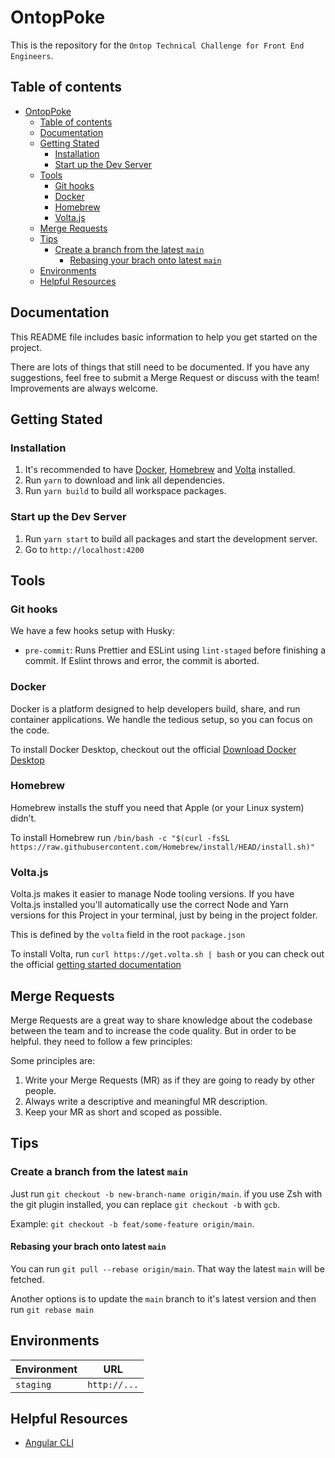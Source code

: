 # OntopPoke

This is the repository for the `Ontop Technical Challenge for Front End Engineers`.

## Table of contents

- [OntopPoke](#ontoppoke)
  - [Table of contents](#table-of-contents)
  - [Documentation](#documentation)
  - [Getting Stated](#getting-stated)
    - [Installation](#installation)
    - [Start up the Dev Server](#start-up-the-dev-server)
  - [Tools](#tools)
    - [Git hooks](#git-hooks)
    - [Docker](#docker)
    - [Homebrew](#homebrew)
    - [Volta.js](#voltajs)
  - [Merge Requests](#merge-requests)
  - [Tips](#tips)
    - [Create a branch from the latest `main`](#create-a-branch-from-the-latest-main)
      - [Rebasing your brach onto latest `main`](#rebasing-your-brach-onto-latest-main)
  - [Environments](#environments)
  - [Helpful Resources](#helpful-resources)

## Documentation

This README file includes basic information to help you get started on the project.

There are lots of things that still need to be documented. If you have any
suggestions, feel free to submit a Merge Request or discuss with the team!
Improvements are always welcome.

## Getting Stated

### Installation

1. It's recommended to have [Docker](#docker), [Homebrew](#homebrew) and [Volta](#voltajs) installed.
2. Run `yarn` to download and link all dependencies.
3. Run `yarn build` to build all workspace packages.

### Start up the Dev Server

1. Run `yarn start` to build all packages and start the development server.
2. Go to `http://localhost:4200`

## Tools

### Git hooks

We have a few hooks setup with Husky:

- `pre-commit`: Runs Prettier and ESLint using `lint-staged` before finishing a
  commit. If Eslint throws and error, the commit is aborted.

### Docker

Docker is a platform designed to help developers build, share, and run container
applications. We handle the tedious setup, so you can focus on the code.

To install Docker Desktop, checkout out the official [Download Docker Desktop](https://www.docker.com/products/docker-desktop/)

### Homebrew

Homebrew installs the stuff you need that Apple (or your Linux system) didn’t.

To install Homebrew run `/bin/bash -c "$(curl -fsSL https://raw.githubusercontent.com/Homebrew/install/HEAD/install.sh)"`

### Volta.js

Volta.js makes it easier to manage Node tooling versions. If you have Volta.js
installed you'll automatically use the correct Node and Yarn versions for this
Project in your terminal, just by being in the project folder.

This is defined by the `volta` field in the root `package.json`

To install Volta, run `curl https://get.volta.sh | bash` or you can check out the
official [getting started documentation](https://docs.volta.sh/guide/getting-started)

## Merge Requests

Merge Requests are a great way to share knowledge about the codebase between the
team and to increase the code quality. But in order to be helpful. they need to
follow a few principles:

Some principles are:

1. Write your Merge Requests (MR) as if they are going to ready by other people.
2. Always write a descriptive and meaningful MR description.
3. Keep your MR as short and scoped as possible.

## Tips

### Create a branch from the latest `main`

Just run `git checkout -b new-branch-name origin/main`. if you use Zsh with the
git plugin installed, you can replace `git checkout -b` with `gcb`.

Example: `git checkout -b feat/some-feature origin/main`.

#### Rebasing your brach onto latest `main`

You can run `git pull --rebase origin/main`. That way the latest `main` will be
fetched.

Another options is to update the `main` branch to it's latest version and then
run `git rebase main`

## Environments

| Environment | URL          |
| ----------- | ------------ |
| `staging`   | `http://...` |

## Helpful Resources

- [Angular CLI](https://github.com/angular/angular-cli)
